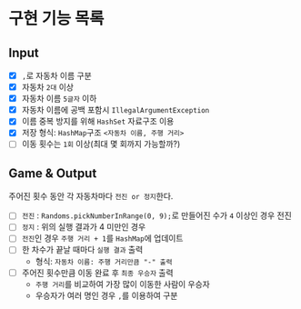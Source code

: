 # 구현 기능 목록
## Input
- [X] `,`로 자동차 이름 구분
- [X] 자동차 `2대` 이상
- [X] 자동차 이름 `5글자` 이하
- [X] 자동차 이름에 공백 포함시 `IllegalArgumentException`
- [X] 이름 중복 방지를 위해 `HashSet` 자료구조 이용
- [X] 저장 형식: `HashMap`구조 `<자동차 이름, 주행 거리>` 
- [ ] 이동 횟수는 `1회` 이상(최대 몇 회까지 가능할까?)

## Game & Output
주어진 횟수 동안 각 자동차마다 `전진 or 정지`한다.
- [ ] `전진` : `Randoms.pickNumberInRange(0, 9);`로 만들어진 수가 `4` 이상인 경우 전진
- [ ] `정지` : 위의 실행 결과가 4 미만인 경우
- [ ]  `전진`인 경우 `주행 거리 + 1`를 `HashMap`에 업데이트
- [ ] 한 차수가 끝날 때마다 `실행 결과` 출력
  - 형식: `자동차 이름: 주행 거리만큼 "-" 출력`
- [ ] 주어진 횟수만큼 이동 완료 후 `최종 우승자` 출력
  - `주행 거리`를 비교하여 가장 많이 이동한 사람이 우승자
  - 우승자가 여러 명인 경우 `,`를 이용하여 구분
